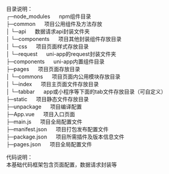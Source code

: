 目录说明：<br/>
┌─node_modules                      &nbsp;&nbsp;&nbsp;&nbsp;&nbsp;npm组件目录<br/>
├─common                            &nbsp;&nbsp;&nbsp;&nbsp;&nbsp;项目公用组件及方法存放<br/>
│  └─api                            &nbsp;&nbsp;&nbsp;&nbsp;&nbsp;数据请求api封装文件夹<br/>
│  └─components                     &nbsp;&nbsp;&nbsp;&nbsp;&nbsp;项目其他封装组件存放目录<br/>
│  └─css                            &nbsp;&nbsp;&nbsp;&nbsp;&nbsp;项目页面样式存放目录<br/>
│  └─request                        &nbsp;&nbsp;&nbsp;&nbsp;&nbsp;uni-app的request封装文件夹<br/>
├─components                        &nbsp;&nbsp;&nbsp;&nbsp;&nbsp;uni-app内置组件目录<br/>
├─pages                             &nbsp;&nbsp;&nbsp;&nbsp;&nbsp;项目页面存放目录<br/>
│  └─commons                        &nbsp;&nbsp;&nbsp;&nbsp;&nbsp;项目页面内公用模块存放目录<br/>
│  └─index                          &nbsp;&nbsp;&nbsp;&nbsp;&nbsp;项目主页面文件存放目录<br/>
│  └─tabbar                         &nbsp;&nbsp;&nbsp;&nbsp;&nbsp;app或小程序等下面的tab文件存放目录（可自定义）<br/>
├─static                            &nbsp;&nbsp;&nbsp;&nbsp;&nbsp;项目静态文件存放目录<br/>
├─unpackage                         &nbsp;&nbsp;&nbsp;&nbsp;&nbsp;项目编译配置<br/>
├─App.vue                           &nbsp;&nbsp;&nbsp;&nbsp;&nbsp;项目入口页面<br/>
├─main.js                           &nbsp;&nbsp;&nbsp;&nbsp;&nbsp;项目全局配置文件<br/>
├─manifest.json                     &nbsp;&nbsp;&nbsp;&nbsp;&nbsp;项目打包发布配置文件<br/>
├─package.json                      &nbsp;&nbsp;&nbsp;&nbsp;&nbsp;项目所需插件及版本信息文件<br/>
├─pages.json                        &nbsp;&nbsp;&nbsp;&nbsp;&nbsp;项目全局配置文件<br/>

代码说明：<br/>
本基础代码框架包含页面配置，数据请求封装等
